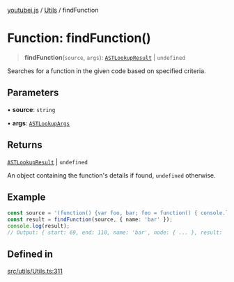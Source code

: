 [youtubei.js](../../../README.md) / [Utils](../README.md) / findFunction

# Function: findFunction()

> **findFunction**(`source`, `args`): [`ASTLookupResult`](../type-aliases/ASTLookupResult.md) \| `undefined`

Searches for a function in the given code based on specified criteria.

## Parameters

• **source**: `string`

• **args**: [`ASTLookupArgs`](../type-aliases/ASTLookupArgs.md)

## Returns

[`ASTLookupResult`](../type-aliases/ASTLookupResult.md) \| `undefined`

An object containing the function's details if found, `undefined` otherwise.

## Example

```ts
const source = '(function() {var foo, bar; foo = function() { console.log("foo"); }; bar = function() { console.log("bar"); }; })();';
const result = findFunction(source, { name: 'bar' });
console.log(result);
// Output: { start: 69, end: 110, name: 'bar', node: { ... }, result: 'bar = function() { console.log("bar"); };' }
```

## Defined in

[src/utils/Utils.ts:311](https://github.com/LuanRT/YouTube.js/blob/4ae0cc5c523a2080e68d6c0c1437c78fe318ea30/src/utils/Utils.ts#L311)
